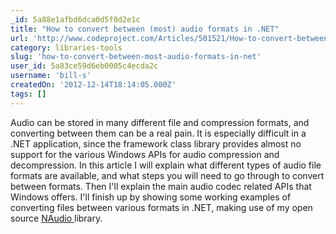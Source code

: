 ```yaml
---
_id: 5a88e1afbd6dca0d5f0d2e1c
title: "How to convert between (most) audio formats in .NET"
url: 'http://www.codeproject.com/Articles/501521/How-to-convert-between-most-audio-formats-in-NET'
category: libraries-tools
slug: 'how-to-convert-between-most-audio-formats-in-net'
user_id: 5a83ce59d6eb0005c4ecda2c
username: 'bill-s'
createdOn: '2012-12-14T18:14:05.000Z'
tags: []
---
```


Audio can be stored in many different file and compression formats, and converting between them can be a real pain. It is especially difficult in a .NET application, since the framework class library provides almost no support for the various Windows APIs for audio compression and decompression. In this article I will explain what different types of audio file formats are available, and what steps you will need to go through to convert between formats. Then I'll explain the main audio codec related APIs that Windows offers. I'll finish up by showing some working examples of converting files between various formats in .NET, making use of my open source <a href="http://naudio.codeplex.com/">NAudio </a>library.
